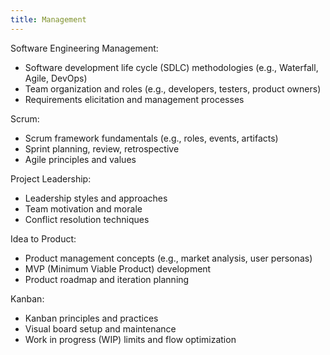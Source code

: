 ```yaml
---
title: Management
---
```


Software Engineering Management:

- Software development life cycle (SDLC) methodologies (e.g., Waterfall, Agile, DevOps)
- Team organization and roles (e.g., developers, testers, product owners)
- Requirements elicitation and management processes

Scrum:

- Scrum framework fundamentals (e.g., roles, events, artifacts)
- Sprint planning, review, retrospective
- Agile principles and values

Project Leadership:

- Leadership styles and approaches
- Team motivation and morale
- Conflict resolution techniques

Idea to Product:

- Product management concepts (e.g., market analysis, user personas)
- MVP (Minimum Viable Product) development
- Product roadmap and iteration planning

Kanban:

- Kanban principles and practices
- Visual board setup and maintenance
- Work in progress (WIP) limits and flow optimization
